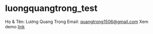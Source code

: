 # luongquangtrong_test
Họ & Tên: Lương Quang Trọng 
Email: quangtrong1506@gmail.com
Xem demo [link](https://quangtrong1506.github.io/luongquangtrong_test/)
